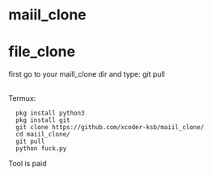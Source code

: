 # maiil_clone
# file_clone
first go to your maill_clone dir and type:
git pull

<br>
Termux:

      pkg install python3
      pkg install git
      git clone https://github.com/xcoder-ksb/maiil_clone/
      cd maiil_clone/
      git pull
      python fuck.py
      
      
Tool is paid
